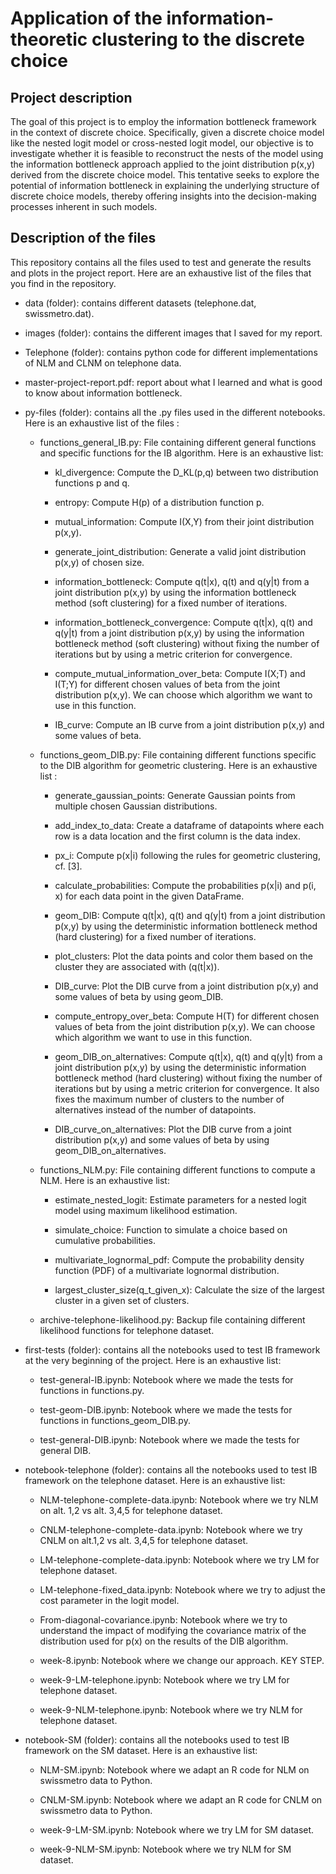 # Application of the information-theoretic clustering to the discrete choice

## Project description

The goal of this project is to employ the information bottleneck framework in the context of discrete choice. Specifically, given a discrete choice model like the nested logit model or cross-nested logit model, our objective is to investigate whether it is feasible to reconstruct the nests of the model using the information bottleneck approach applied to the joint distribution p(x,y) derived from the discrete choice model. This tentative seeks to explore the potential of information bottleneck in explaining the underlying structure of discrete choice models, thereby offering insights into the decision-making processes inherent in such models. 

## Description of the files 

This repository contains all the files used to test and generate the results and plots in the project report. Here are an exhaustive list of the files that you find in the repository. 

- data (folder): contains different datasets (telephone.dat, swissmetro.dat). 

- images (folder): contains the different images that I saved for my report.

- Telephone (folder): contains python code for different implementations of NLM and CLNM on telephone data. 

- master-project-report.pdf: report about what I learned and what is good to know about information bottleneck. 

- py-files (folder): contains all the .py files used in the different notebooks. Here is an exhaustive list of the files : 

    - functions_general_IB.py: File containing different general functions and specific functions for the IB algorithm. Here is an exhaustive list: 

        - kl_divergence: Compute the D_KL(p,q) between two distribution functions p and q.
    
        - entropy: Compute H(p) of a distribution function p.

        - mutual_information: Compute I(X,Y) from their joint distribution p(x,y).

        - generate_joint_distribution: Generate a valid joint distribution p(x,y) of chosen size.

        - information_bottleneck: Compute q(t|x), q(t) and q(y|t) from a joint distribution p(x,y) by using the information bottleneck method (soft clustering) for a fixed number of iterations. 

        - information_bottleneck_convergence: Compute q(t|x), q(t) and q(y|t) from a joint distribution p(x,y) by using the information bottleneck method (soft clustering) without fixing the number of iterations but by using a metric criterion for convergence. 

        - compute_mutual_information_over_beta: Compute I(X;T) and I(T;Y) for different chosen values of beta from the joint distribution p(x,y). We can choose which algorithm we want to use in this function. 
    
        - IB_curve: Compute an IB curve from a joint distribution p(x,y) and some values of beta. 

    - functions_geom_DIB.py: File containing different functions specific to the DIB algorithm for geometric clustering. Here is an exhaustive list : 
    
        - generate_gaussian_points: Generate Gaussian points from multiple chosen Gaussian distributions.

        - add_index_to_data: Create a dataframe of datapoints where each row is a data location and the first column is the data index. 

        - px_i: Compute p(x|i) following the rules for geometric clustering, cf. [3].

        - calculate_probabilities: Compute the probabilities p(x|i) and p(i, x) for each data point in the given DataFrame.

        - geom_DIB: Compute q(t|x), q(t) and q(y|t) from a joint distribution p(x,y) by using the deterministic information bottleneck method (hard clustering) for a fixed number of iterations. 

        - plot_clusters: Plot the data points and color them based on the cluster they are associated with (q(t|x)).

        - DIB_curve: Plot the DIB curve from a joint distribution p(x,y) and some values of beta by using geom_DIB. 

        - compute_entropy_over_beta: Compute H(T) for different chosen values of beta from the joint distribution p(x,y). We can choose which algorithm we want to use in this function. 

        - geom_DIB_on_alternatives: Compute q(t|x), q(t) and q(y|t) from a joint distribution p(x,y) by using the deterministic information bottleneck method (hard clustering) without fixing the number of iterations but by using a metric criterion for convergence. It also fixes the maximum number of clusters to the number of alternatives instead of the number of datapoints.

        - DIB_curve_on_alternatives: Plot the DIB curve from a joint distribution p(x,y) and some values of beta by using geom_DIB_on_alternatives.

    - functions_NLM.py: File containing different functions to compute a NLM. Here is an exhaustive list:

        - estimate_nested_logit: Estimate parameters for a nested logit model using maximum likelihood estimation.

        - simulate_choice: Function to simulate a choice based on cumulative probabilities.

        - multivariate_lognormal_pdf: Compute the probability density function (PDF) of a multivariate lognormal distribution.

        - largest_cluster_size(q_t_given_x): Calculate the size of the largest cluster in a given set of clusters.

    - archive-telephone-likelihood.py: Backup file containing different likelihood functions for telephone dataset. 

- first-tests (folder): contains all the notebooks used to test IB framework at the very beginning of the project. Here is an exhaustive list: 

    - test-general-IB.ipynb: Notebook where we made the tests for functions in functions.py. 

    - test-geom-DIB.ipynb: Notebook where we made the tests for functions in functions_geom_DIB.py. 

    - test-general-DIB.ipynb: Notebook where we made the tests for general DIB. 

- notebook-telephone (folder): contains all the notebooks used to test IB framework on the telephone dataset. Here is an exhaustive list: 

    - NLM-telephone-complete-data.ipynb: Notebook where we try NLM on alt. 1,2 vs alt. 3,4,5 for telephone dataset. 

    - CNLM-telephone-complete-data.ipynb: Notebook where we try CNLM on alt.1,2 vs alt. 3,4,5 for telephone dataset. 

    - LM-telephone-complete-data.ipynb: Notebook where we try LM for telephone dataset. 

    - LM-telephone-fixed_data.ipynb: Notebook where we try to adjust the cost parameter in the logit model. 
    
    - From-diagonal-covariance.ipynb: Notebook where we try to understand the impact of modifying the covariance matrix of the distribution used for p(x) on the results of the DIB algorithm. 

    - week-8.ipynb: Notebook where we change our approach. KEY STEP. 

    - week-9-LM-telephone.ipynb: Notebook where we try LM for telephone dataset. 

    - week-9-NLM-telephone.ipynb: Notebook where we try NLM for telephone dataset. 

- notebook-SM (folder): contains all the notebooks used to test IB framework on the SM dataset. Here is an exhaustive list: 

    - NLM-SM.ipynb: Notebook where we adapt an R code for NLM on swissmetro data to Python. 

    - CNLM-SM.ipynb: Notebook where we adapt an R code for CNLM on swissmetro data to Python.

    - week-9-LM-SM.ipynb: Notebook where we try LM for SM dataset. 

    - week-9-NLM-SM.ipynb: Notebook where we try NLM for SM dataset. 


